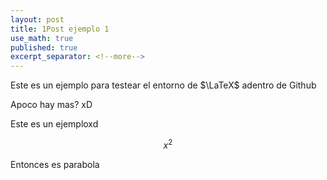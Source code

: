 ```yaml
---
layout: post
title: 1Post ejemplo 1
use_math: true
published: true
excerpt_separator: <!--more-->
---
```



Este es un ejemplo para testear el entorno de $\LaTeX$ adentro de Github


<!--more-->

Apoco hay mas? xD
<div>

Este es un ejemploxd

$$x^2$$

Entonces es parabola

</div>
